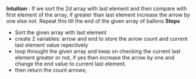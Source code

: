 **Intuition** : If we sort the 2d array with last element and then compare with first element of the array, if greater than last element increase the arrow by one else not. Repeat this till the end of the given array of ballons
**Steps**
* Sort the given array with last element
* create 2 variables: arrow and end to store the arrow count and current last element value repectively
* loop throught the given array and keep on checking the current last element greater or not, if yes then increase the arrow by one and change the end value to current last element.
* then return the count arrows;